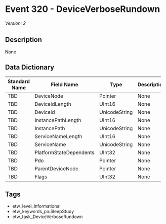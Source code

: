 # Event 320 - DeviceVerboseRundown
###### Version: 2

## Description
None

## Data Dictionary
|Standard Name|Field Name|Type|Description|Sample Value|
|---|---|---|---|---|
|TBD|DeviceNode|Pointer|None|`None`|
|TBD|DeviceIdLength|UInt16|None|`None`|
|TBD|DeviceId|UnicodeString|None|`None`|
|TBD|InstancePathLength|UInt16|None|`None`|
|TBD|InstancePath|UnicodeString|None|`None`|
|TBD|ServiceNameLength|UInt16|None|`None`|
|TBD|ServiceName|UnicodeString|None|`None`|
|TBD|PlatformStateDependents|UInt32|None|`None`|
|TBD|Pdo|Pointer|None|`None`|
|TBD|ParentDeviceNode|Pointer|None|`None`|
|TBD|Flags|UInt32|None|`None`|

## Tags
* etw_level_Informational
* etw_keywords_po:SleepStudy
* etw_task_DeviceVerboseRundown
